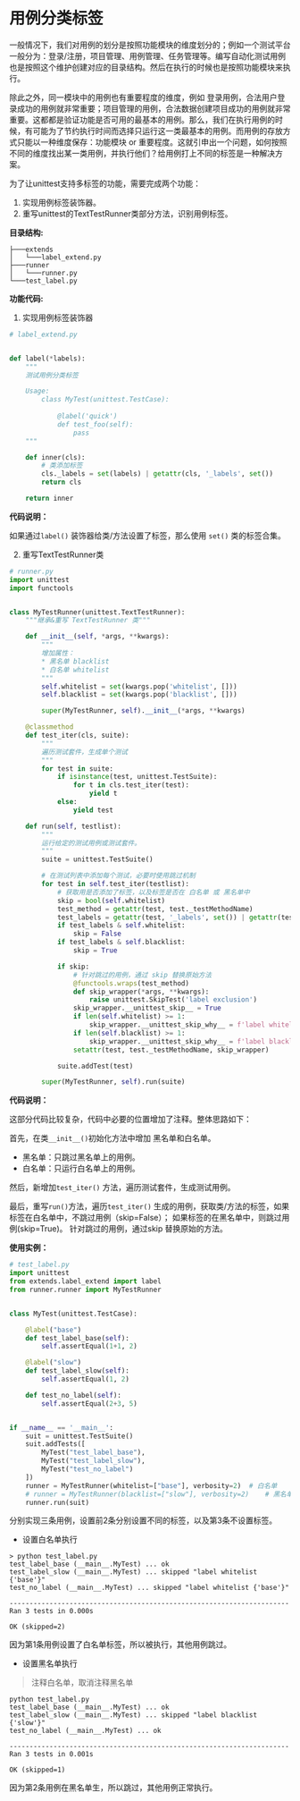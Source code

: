 # 用例分类标签

一般情况下，我们对用例的划分是按照功能模块的维度划分的；例如一个测试平台一般分为：登录/注册，项目管理、用例管理、任务管理等。编写自动化测试用例也是按照这个维护创建对应的目录结构。然后在执行的时候也是按照功能模块来执行。

除此之外，同一模块中的用例也有重要程度的维度，例如 登录用例，合法用户登录成功的用例就非常重要；项目管理的用例，合法数据创建项目成功的用例就非常重要。这都都是验证功能是否可用的最基本的用例。那么，我们在执行用例的时候，有可能为了节约执行时间而选择只运行这一类最基本的用例。而用例的存放方式只能以一种维度保存：功能模块 or 重要程度。这就引申出一个问题，如何按照不同的维度找出某一类用例，并执行他们？给用例打上不同的标签是一种解决方案。

为了让unittest支持多标签的功能，需要完成两个功能：

1. 实现用例标签装饰器。
2. 重写unittest的TextTestRunner类部分方法，识别用例标签。

__目录结构:__

```shell
├───extends
│   └───label_extend.py
├───runner
│   └───runner.py
└───test_label.py
```

__功能代码:__

1. 实现用例标签装饰器

```py
# label_extend.py


def label(*labels):
    """
    测试用例分类标签

    Usage:
        class MyTest(unittest.TestCase):
            
            @label('quick')
            def test_foo(self):
                pass
    """

    def inner(cls):
        # 类添加标签
        cls._labels = set(labels) | getattr(cls, '_labels', set())
        return cls

    return inner
```

__代码说明：__

如果通过`label()` 装饰器给类/方法设置了标签，那么使用 `set()` 类的标签合集。

2. 重写TextTestRunner类

```py
# runner.py
import unittest
import functools


class MyTestRunner(unittest.TextTestRunner):
    """继承&重写 TextTestRunner 类"""

    def __init__(self, *args, **kwargs):
        """
        增加属性：
        * 黑名单 blacklist 
        * 白名单 whitelist
        """
        self.whitelist = set(kwargs.pop('whitelist', []))
        self.blacklist = set(kwargs.pop('blacklist', []))

        super(MyTestRunner, self).__init__(*args, **kwargs)

    @classmethod
    def test_iter(cls, suite):
        """
        遍历测试套件，生成单个测试
        """
        for test in suite:
            if isinstance(test, unittest.TestSuite):
                for t in cls.test_iter(test):
                    yield t
            else:
                yield test

    def run(self, testlist):
        """
        运行给定的测试用例或测试套件。
        """
        suite = unittest.TestSuite()

        # 在测试列表中添加每个测试，必要时使用跳过机制
        for test in self.test_iter(testlist):
            # 获取用是否添加了标签，以及标签是否在 白名单 或 黑名单中
            skip = bool(self.whitelist)
            test_method = getattr(test, test._testMethodName)
            test_labels = getattr(test, '_labels', set()) | getattr(test_method, '_labels', set())
            if test_labels & self.whitelist:
                skip = False
            if test_labels & self.blacklist:
                skip = True

            if skip:
                # 针对跳过的用例，通过 skip 替换原始方法
                @functools.wraps(test_method)
                def skip_wrapper(*args, **kwargs):
                    raise unittest.SkipTest('label exclusion')
                skip_wrapper.__unittest_skip__ = True
                if len(self.whitelist) >= 1:
                    skip_wrapper.__unittest_skip_why__ = f'label whitelist {self.whitelist}'
                if len(self.blacklist) >= 1:
                    skip_wrapper.__unittest_skip_why__ = f'label blacklist {self.blacklist}'
                setattr(test, test._testMethodName, skip_wrapper)

            suite.addTest(test)

        super(MyTestRunner, self).run(suite)
```

__代码说明：__

这部分代码比较复杂，代码中必要的位置增加了注释。整体思路如下：

首先，在类`__init__()`初始化方法中增加 黑名单和白名单。

* 黑名单：只跳过黑名单上的用例。
* 白名单：只运行白名单上的用例。

然后，新增加`test_iter()` 方法，遍历测试套件，生成测试用例。

最后，重写`run()`方法，遍历`test_iter()` 生成的用例，获取类/方法的标签，如果标签在白名单中，不跳过用例（skip=False）； 如果标签的在黑名单中，则跳过用例(skip=True)。 针对跳过的用例，通过skip 替换原始的方法。

__使用实例：__

```py
# test_label.py
import unittest
from extends.label_extend import label
from runner.runner import MyTestRunner


class MyTest(unittest.TestCase):

    @label("base")
    def test_label_base(self):
        self.assertEqual(1+1, 2)

    @label("slow")
    def test_label_slow(self):
        self.assertEqual(1, 2)

    def test_no_label(self):
        self.assertEqual(2+3, 5)


if __name__ == '__main__':
    suit = unittest.TestSuite()
    suit.addTests([
        MyTest("test_label_base"),
        MyTest("test_label_slow"),
        MyTest("test_no_label")
    ])
    runner = MyTestRunner(whitelist=["base"], verbosity=2)  # 白名单
    # runner = MyTestRunner(blacklist=["slow"], verbosity=2)    # 黑名单
    runner.run(suit)
```

分别实现三条用例，设置前2条分别设置不同的标签，以及第3条不设置标签。

* 设置白名单执行

```shell
> python test_label.py
test_label_base (__main__.MyTest) ... ok
test_label_slow (__main__.MyTest) ... skipped "label whitelist {'base'}"
test_no_label (__main__.MyTest) ... skipped "label whitelist {'base'}"

----------------------------------------------------------------------
Ran 3 tests in 0.000s

OK (skipped=2)
```

因为第1条用例设置了白名单标签，所以被执行，其他用例跳过。

* 设置黑名单执行

> 注释白名单，取消注释黑名单

```shell
python test_label.py
test_label_base (__main__.MyTest) ... ok
test_label_slow (__main__.MyTest) ... skipped "label blacklist {'slow'}"
test_no_label (__main__.MyTest) ... ok

----------------------------------------------------------------------
Ran 3 tests in 0.001s

OK (skipped=1)
```

因为第2条用例在黑名单生，所以跳过，其他用例正常执行。
